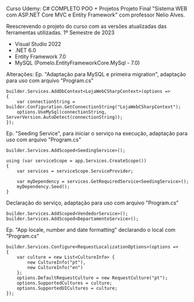 Curso Udemy: C# COMPLETO POO + Projetos
Projeto Final "Sistema WEB com ASP.NET Core MVC e Entity Framework" com professor Nelio Alves. 

Reescrevendo o projeto do curso com as versões atualizadas das ferramentas utilizadas.
1º Semestre de 2023 
* Visual Studio 2022
* .NET 6.0
* Entity Framework 7.0
* MySQL (Pomelo.EntityFrameworkCore.MySql - 7.0)

Alterações:
Ep. "Adaptação para MySQL e primeira migration", adaptação para uso com arquivo "Program.cs"

    builder.Services.AddDbContext<LojaWebCSharpContext>(options =>
    {
        var connectionString = builder.Configuration.GetConnectionString("LojaWebCSharpContext");
        options.UseMySql(connectionString, ServerVersion.AutoDetect(connectionString));
    });

Ep. "Seeding Service", para iniciar o serviço na execução, adaptação para uso com arquivo "Program.cs"

    builder.Services.AddScoped<SeedingService>();

    using (var serviceScope = app.Services.CreateScope()) 
    {
        var services = serviceScope.ServiceProvider;
    
        var myDependency = services.GetRequiredService<SeedingService>();
        myDependency.Seed();
    }

Declaração do serviço, adaptação para uso com arquivo "Program.cs"

    builder.Services.AddScoped<VendedorService>();
    builder.Services.AddScoped<DepartamentoService>();

Ep. "App locale, number and date formatting" declarando o local com "Program.cs"

    builder.Services.Configure<RequestLocalizationOptions>(options => 
    {
        var culture = new List<CultureInfo> {
            new CultureInfo("pt"),
            new CultureInfo("en")
        };
        options.DefaultRequestCulture = new RequestCulture("pt");
        options.SupportedCultures = culture;
        options.SupportedUICultures = culture;
    });


